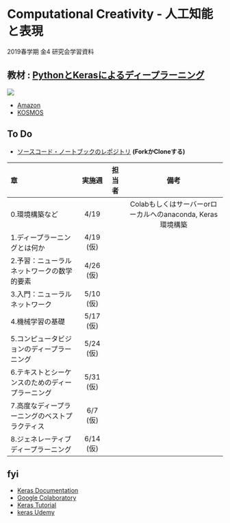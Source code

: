 # Computational Creativity - 人工知能と表現

2019春学期 金4 研究会学習資料

## 教材 : [PythonとKerasによるディープラーニング](https://book.mynavi.jp/ec/products/detail/id=90124)

![](https://book.mynavi.jp/files/topics/90124_ext_06_0.jpg)

- [Amazon](https://www.amazon.co.jp/Python%E3%81%A8Keras%E3%81%AB%E3%82%88%E3%82%8B%E3%83%87%E3%82%A3%E3%83%BC%E3%83%97%E3%83%A9%E3%83%BC%E3%83%8B%E3%83%B3%E3%82%B0-Francois-Chollet/dp/4839964262)
- [KOSMOS](http://kosmos.lib.keio.ac.jp/primo_library/libweb/action/display.do?tabs=detailsTab&ct=display&fn=search&doc=keio_aleph002590153&indx=1&recIds=keio_aleph002590153&recIdxs=0&elementId=&renderMode=poppedOut&displayMode=full&http://kosmos.lib.keio.ac.jp:80/primo_library/libweb/action/expand.do?vl(213708702UI0)=any&vl(489411217UI1)=all_items&gathStatTab=true&dscnt=0&vl(1UIStartWith0)=contains&mode=Basic&vid=KEIO&tab=default_tab&dstmp=1555207923015&frbg=&frbrVersion=&scp.scps=scope%3A%28KEIO%29%2Cprimo_central_multiple_fe&tb=t&srt=rank&dum=true&vl(freeText0)=Python%E3%81%A8Keras&fromTabHeaderButtonPopout=true)


## To Do

- [ソースコード・ノートブックのレポジトリ](https://github.com/fchollet/deep-learning-with-python-notebooks) **(ForkかCloneする)**

|章|実施週|担当者|備考|
|:--|:--:|:--:|:--:|
|0.環境構築など|4/19||Colabもしくはサーバーorローカルへのanaconda, Keras環境構築|
|1.ディープラーニングとは何か|4/19 (仮)|||
|2.予習：ニューラルネットワークの数学的要素|4/26 (仮)|||
|3.入門：ニューラルネットワーク|5/10 (仮)|||
|4.機械学習の基礎|5/17 (仮)|||
|5.コンピュータビジョンのディープラーニング|5/24 (仮)|||
|6.テキストとシーケンスのためのディープラーニング|5/31 (仮)|||
|7.高度なディープラーニングのベストプラクティス|6/7 (仮)|||
|8.ジェネレーティブディープラーニング|6/14 (仮)|||


## fyi

- [Keras Documentation](https://keras.io/ja/)
- [Google Colaboratory](https://colab.research.google.com/notebooks/welcome.ipynb?hl=ja)
- [Keras Tutorial](https://keras.io/ja/#30keras)
- [keras Udemy](https://www.udemy.com/keras_aidev/)
